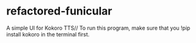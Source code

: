 # refactored-funicular
A simple UI for Kokoro TTS//
To run this program, make sure that you !pip install kokoro in the terminal first. 
